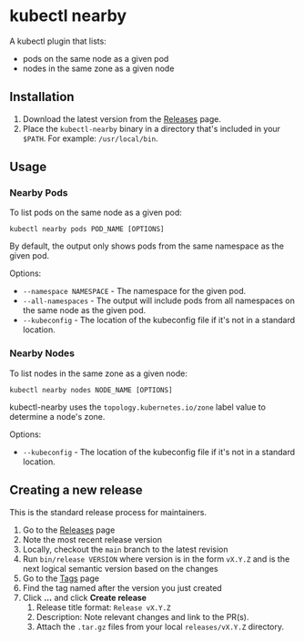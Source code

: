 # kubectl nearby

A kubectl plugin that lists:

* pods on the same node as a given pod
* nodes in the same zone as a given node

## Installation

1. Download the latest version from the [Releases](https://github.com/leejones/kubectl-nearby/releases) page.
2. Place the `kubectl-nearby` binary in a directory that's included in your `$PATH`. For example: `/usr/local/bin`.

## Usage

### Nearby Pods

To list pods on the same node as a given pod:

```
kubectl nearby pods POD_NAME [OPTIONS]
```

By default, the output only shows pods from the same namespace as the given pod.

Options:

* `--namespace NAMESPACE` - The namespace for the given pod.
* `--all-namespaces` - The output will include pods from all namespaces on the same node as the given pod.
* `--kubeconfig` - The location of the kubeconfig file if it's not in a standard location.

### Nearby Nodes

To list nodes in the same zone as a given node:

```
kubectl nearby nodes NODE_NAME [OPTIONS]
```

kubectl-nearby uses the `topology.kubernetes.io/zone` label value to determine a node's zone.

Options:

* `--kubeconfig` - The location of the kubeconfig file if it's not in a standard location.

## Creating a new release

This is the standard release process for maintainers.

1. Go to the [Releases](https://github.com/leejones/kubectl-nearby/releases) page
1. Note the most recent release version
1. Locally, checkout the `main` branch to the latest revision
1. Run `bin/release VERSION` where version is in the form `vX.Y.Z` and is the next logical semantic version based on the changes
1. Go to the [Tags](https://github.com/leejones/kubectl-nearby/tags) page
1. Find the tag named after the version you just created
1. Click **...** and click **Create release**
    1. Release title format: `Release vX.Y.Z`
    2. Description: Note relevant changes and link to the PR(s).
    3. Attach the `.tar.gz` files from your local `releases/vX.Y.Z` directory.
